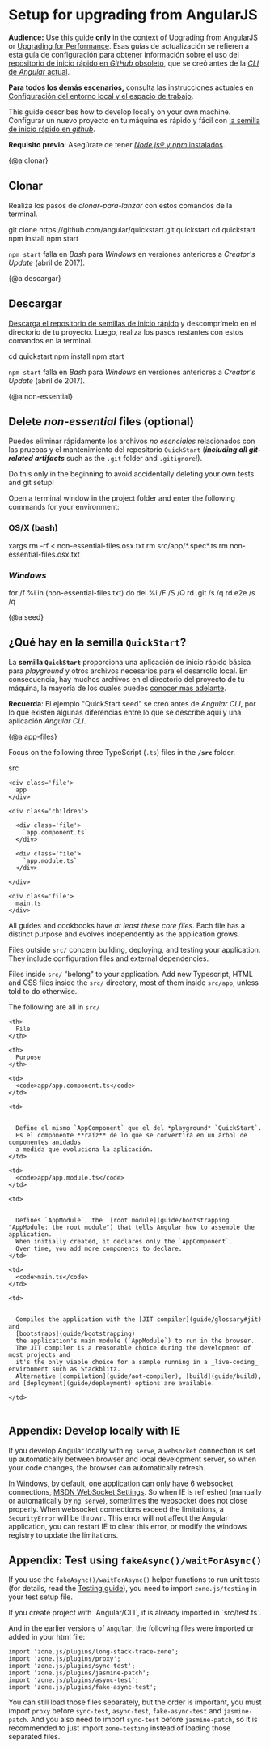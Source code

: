 # Setup for upgrading from AngularJS

<!--
Pregunta: ¿Podemos eliminar este archivo y, en su lugar, dirigir a los lectores a https://github.com/angular/quickstart/blob/master/README.md?
-->

<div class="alert is-critical">

**Audience:** Use this guide **only** in the context of  [Upgrading from AngularJS](guide/upgrade "Upgrading from AngularJS to Angular") or [Upgrading for Performance](guide/upgrade-performance "Upgrading for Performance").
Esas guías de actualización se refieren a esta guía de configuración para obtener información sobre el uso del [repositorio de inicio rápido en *GitHub* obsoleto](https://github.com/angular/quickstart "repositorio Angular de inicio rápido en GitHub obsoleto"), que se creó antes de la [*CLI* de *Angular* actual](cli "Descripción general de la CLI").

**Para todos los demás escenarios,** consulta las instrucciones actuales en [Configuración del entorno local y el espacio de trabajo](guide/setup-local "Configuración para el desarrollo local").


</div>

<!--
El ejemplo de <live-example name=quickstart>Inicio rápido de codificación en vivo</live-example> es un *playground Angular*.
También hay algunas diferencias con una aplicación local, para simplificar esa experiencia de codificación en vivo.
En particular, el ejemplo de inicio rápido de codificación en vivo muestra solo el archivo `AppComponent`; crea el equivalente de `app.module.ts` y `main.ts` internamente solo para el *playground*.
-->

This guide describes how to develop locally on your own machine.
Configurar un nuevo proyecto en tu máquina es rápido y fácil con [la semilla de inicio rápido en *github*](https://github.com/angular/quickstart "Instala el repositorio de inicio rápido de github").

**Requisito previo**: Asegúrate de tener [*Node.js®* y *npm* instalados](guide/setup-local#prerequisitos "Prerequisitos Angular").


{@a clonar}
## Clonar

Realiza los pasos de *clonar-para-lanzar* con estos comandos de la terminal.

<code-example language="sh">
  git clone https://github.com/angular/quickstart.git quickstart
  cd quickstart
  npm install
  npm start

</code-example>



<div class="alert is-important">



`npm start` falla en *Bash* para *Windows* en versiones anteriores a *Creator's Update* (abril de 2017).


</div>



{@a descargar}


## Descargar
<a href="https://github.com/angular/quickstart/archive/master.zip" title="Descarga el repositorio de semillas de inicio rápido">Descarga el repositorio de semillas de inicio rápido</a>
y descomprímelo en el directorio de tu proyecto. Luego, realiza los pasos restantes con estos comandos en la terminal.

<code-example language="sh">
  cd quickstart
  npm install
  npm start

</code-example>



<div class="alert is-important">



`npm start` falla en *Bash* para *Windows* en versiones anteriores a *Creator's Update* (abril de 2017).


</div>



{@a non-essential}



## Delete _non-essential_ files (optional)

Puedes eliminar rápidamente los archivos *no esenciales* relacionados con las pruebas y el mantenimiento del repositorio `QuickStart`
(***including all git-related artifacts*** such as the `.git` folder and `.gitignore`!).


<div class="alert is-important">



Do this only in the beginning to avoid accidentally deleting your own tests and git setup!


</div>



Open a terminal window in the project folder and enter the following commands for your environment:

### OS/X (bash)

<code-example language="sh">
  xargs rm -rf &lt; non-essential-files.osx.txt
  rm src/app/*.spec*.ts
  rm non-essential-files.osx.txt

</code-example>



### *Windows*

<code-example language="sh">
  for /f %i in (non-essential-files.txt) do del %i /F /S /Q
  rd .git /s /q
  rd e2e /s /q

</code-example>



{@a seed}



## ¿Qué hay en la semilla `QuickStart`?



La **semilla `QuickStart`** proporciona una aplicación de inicio rápido básica para *playground* y otros archivos necesarios para el desarrollo local.
En consecuencia, hay muchos archivos en el directorio del proyecto de tu máquina,
la mayoría de los cuales puedes [conocer más adelante](guide/file-structure).


<div class="alert is-helpful">

**Recuerda**: El ejemplo "QuickStart seed" se creó antes de *Angular CLI*, por lo que existen algunas diferencias entre lo que se describe aquí y una aplicación *Angular CLI*.

</div>

{@a app-files}


Focus on the following three TypeScript (`.ts`) files in the **`/src`** folder.


<div class='filetree'>

  <div class='file'>
    src
  </div>

  <div class='children'>

    <div class='file'>
      app
    </div>

    <div class='children'>

      <div class='file'>
        `app.component.ts`
      </div>

      <div class='file'>
        `app.module.ts`
      </div>

    </div>

    <div class='file'>
      main.ts
    </div>

  </div>

</div>



<code-tabs>

  <code-pane header="src/app/app.component.ts" path="setup/src/app/app.component.ts">

  </code-pane>

  <code-pane header="src/app/app.module.ts" path="setup/src/app/app.module.ts">

  </code-pane>

  <code-pane header="src/main.ts" path="setup/src/main.ts">

  </code-pane>

</code-tabs>



All guides and cookbooks have _at least these core files_.
Each file has a distinct purpose and evolves independently as the application grows.

Files outside `src/` concern building, deploying, and testing your application.
They include configuration files and external dependencies.

Files inside `src/` "belong" to your application.
Add new Typescript, HTML and CSS files inside the `src/` directory, most of them inside `src/app`,
unless told to do otherwise.

The following are all in `src/`


<style>
  td, th {vertical-align: top}
</style>



<table width="100%">

  <col width="20%">

  </col>

  <col width="80%">

  </col>

  <tr>

    <th>
      File
    </th>

    <th>
      Purpose
    </th>

  </tr>

  <tr>

    <td>
      <code>app/app.component.ts</code>
    </td>

    <td>


      Define el mismo `AppComponent` que el del *playground* `QuickStart`.
      Es el componente **raíz** de lo que se convertirá en un árbol de componentes anidados
      a medida que evoluciona la aplicación.
    </td>

  </tr>

  <tr>

    <td>
      <code>app/app.module.ts</code>
    </td>

    <td>


      Defines `AppModule`, the  [root module](guide/bootstrapping "AppModule: the root module") that tells Angular how to assemble the application.
      When initially created, it declares only the `AppComponent`.
      Over time, you add more components to declare.
    </td>

  </tr>

  <tr>

    <td>
      <code>main.ts</code>
    </td>

    <td>


      Compiles the application with the [JIT compiler](guide/glossary#jit) and
      [bootstraps](guide/bootstrapping)
      the application's main module (`AppModule`) to run in the browser.
      The JIT compiler is a reasonable choice during the development of most projects and
      it's the only viable choice for a sample running in a _live-coding_ environment such as Stackblitz.
      Alternative [compilation](guide/aot-compiler), [build](guide/build), and [deployment](guide/deployment) options are available.

    </td>

  </tr>

</table>


## Appendix: Develop locally with IE

If you develop Angular locally with `ng serve`, a `websocket` connection is set up automatically between browser and local development server, so when your code changes, the browser can automatically refresh.

In Windows, by default, one application can only have 6 websocket connections, <a href="https://msdn.microsoft.com/library/ee330736%28v=vs.85%29.aspx?f=255&MSPPError=-2147217396#websocket_maxconn" title="MSDN WebSocket settings">MSDN WebSocket Settings</a>.
So when IE is refreshed (manually or automatically by `ng serve`), sometimes the websocket does not close properly. When websocket connections exceed the limitations, a `SecurityError` will be thrown. This error will not affect the Angular application, you can restart IE to clear this error, or modify the windows registry to update the limitations.

## Appendix: Test using `fakeAsync()/waitForAsync()`

If you use the `fakeAsync()/waitForAsync()` helper functions to run unit tests (for details, read the [Testing guide](guide/testing-components-scenarios#fake-async)), you need to import `zone.js/testing` in your test setup file.

<div class="alert is-important">
If you create project with `Angular/CLI`, it is already imported in `src/test.ts`.
</div>

And in the earlier versions of `Angular`, the following files were imported or added in your html file:

```
import 'zone.js/plugins/long-stack-trace-zone';
import 'zone.js/plugins/proxy';
import 'zone.js/plugins/sync-test';
import 'zone.js/plugins/jasmine-patch';
import 'zone.js/plugins/async-test';
import 'zone.js/plugins/fake-async-test';
```

You can still load those files separately, but the order is important, you must import `proxy` before `sync-test`, `async-test`, `fake-async-test` and `jasmine-patch`. And you also need to import `sync-test` before `jasmine-patch`, so it is recommended to just import `zone-testing` instead of loading those separated files.

